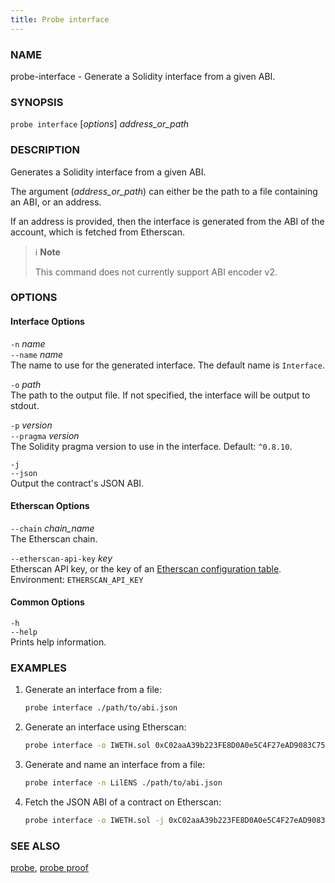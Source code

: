 ```yaml
---
title: Probe interface
---
```


### NAME

probe-interface - Generate a Solidity interface from a given ABI.

### SYNOPSIS

`probe interface` [*options*] _address_or_path_

### DESCRIPTION

Generates a Solidity interface from a given ABI.

The argument (_address_or_path_) can either be the path to a file containing an ABI, or an address.

If an address is provided, then the interface is generated from the ABI of the account, which is fetched from Etherscan.

> ℹ️ **Note**
>
> This command does not currently support ABI encoder v2.

### OPTIONS

#### Interface Options

`-n` _name_  
`--name` _name_  
The name to use for the generated interface. The default name is `Interface`.

`-o` _path_  
The path to the output file. If not specified, the interface will be output to stdout.

`-p` _version_  
`--pragma` _version_  
The Solidity pragma version to use in the interface. Default: `^0.8.10`.

`-j`  
`--json`  
Output the contract's JSON ABI.

#### Etherscan Options

`--chain` _chain_name_  
The Etherscan chain.

`--etherscan-api-key` _key_  
Etherscan API key, or the key of an [Etherscan configuration table](../config/etherscan).  
Environment: `ETHERSCAN_API_KEY`

#### Common Options

`-h`  
`--help`  
Prints help information.

### EXAMPLES

1. Generate an interface from a file:

   ```sh
   probe interface ./path/to/abi.json
   ```

2. Generate an interface using Etherscan:

   ```sh
   probe interface -o IWETH.sol 0xC02aaA39b223FE8D0A0e5C4F27eAD9083C756Cc2
   ```

3. Generate and name an interface from a file:

   ```sh
   probe interface -n LilENS ./path/to/abi.json
   ```

4. Fetch the JSON ABI of a contract on Etherscan:
   ```sh
   probe interface -o IWETH.sol -j 0xC02aaA39b223FE8D0A0e5C4F27eAD9083C756Cc2
   ```

### SEE ALSO

[probe](./probe.md), [probe proof](./probe-proof.md)

